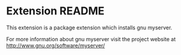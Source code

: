 # Extension README

This extension is a package extension which installs gnu myserver.

For more information about gnu myserver visit the project website at
http://www.gnu.org/software/myserver/

